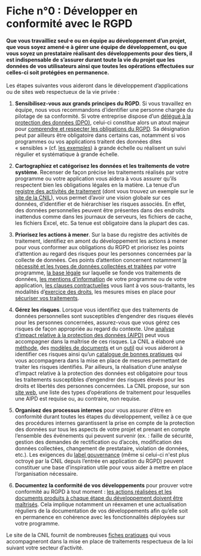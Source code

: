 # Fiche n°0 : Développer en conformité avec le RGPD

#### Que vous travailliez seul⋅e ou en équipe au développement d’un projet, que vous soyez amené⋅e à gérer une équipe de développement, ou que vous soyez un prestataire réalisant des développements pour des tiers, il est indispensable de s’assurer durant toute la vie du projet que les données de vos utilisateurs ainsi que toutes les opérations effectuées sur celles-ci soit protégées en permanence.

Les étapes suivantes vous aideront dans le développement d’applications ou de sites web respectueux de la vie privée :

1. **Sensibilisez-vous aux grands principes du RGPD**. Si vous travaillez en équipe, nous vous recommandons d’identifier une personne chargée du pilotage de sa conformité. Si votre entreprise dispose d’un [délégué à la protection des données (DPO)](https://www.cnil.fr/fr/designer-un-pilote), celui-ci constitue alors un atout majeur pour [comprendre et respecter les obligations du RGPD](https://www.cnil.fr/fr/designation-dpo). Sa désignation peut par ailleurs être obligatoire dans certains cas, notamment si vos programmes ou vos applications traitent des données dites « sensibles » (cf. [les exemples](#Fiche_n°1_:_Identifier_les_données_à_caractère_personnel)) à grande échelle ou réalisent un suivi régulier et systématique à grande échelle.

2. **Cartographiez et catégorisez les données et les traitements de votre système**. Recenser de façon précise les traitements réalisés par votre programme ou votre application vous aidera à vous assurer qu’ils respectent bien les obligations légales en la matière. La tenue d’un [registre des activités de traitement](https://www.cnil.fr/fr/RGDP-le-registre-des-activites-de-traitement) (dont vous trouvez un exemple sur le [site de la CNIL](https://www.cnil.fr/sites/default/files/atoms/files/registre-traitement-simplifie.ods)), vous permet d’avoir une vision globale sur ces données, d’identifier et de hiérarchiser les risques associés. En effet, des données personnelles peuvent être présentes dans des endroits inattendus comme dans les journaux de serveurs, les fichiers de cache, les fichiers Excel, etc. Sa tenue est obligatoire dans la plupart des cas.

3. **Priorisez les actions à mener**. Sur la base du registre des activités de traitement, identifiez en amont du développement les actions à mener pour vous conformer aux obligations du RGPD et priorisez les points d’attention au regard des risques pour les personnes concernées par la collecte de données. Ces points d’attention concernent notamment [la nécessité et les types de données collectées et traitées](#Fiche_n°7_:_Minimiser_les_données_collectées) par votre programme, [la base légale](#Fiche_n°7_:_Minimiser_les_données_collectées) sur laquelle se fonde vos traitements de données, [les mentions d’information](#Fiche_n°12_:_Informer_les_personnes) de votre programme ou de votre application, [les clauses contractuelles](#Fiche_n°5_:_Faire_un_choix_éclairé_de_son_architecture) vous liant à vos sous-traitants, les modalités d’[exercice des droits](#Fiche_n°13_:_Préparer_l’exercice_des_droits_des_personnes), les mesures mises en place pour [sécuriser vos traitements](#Fiche_n°6_:_Sécuriser_vos_sites_web,_vos_applications_et_vos_serveurs).

4. **Gérez les risques**. Lorsque vous identifiez que des traitements de données personnelles sont susceptibles d’engendrer des risques élevés pour les personnes concernées, assurez-vous que vous gérez ces risques de façon appropriée au regard du contexte. Une [analyse d’impact relative à la protection des données (AIPD)](https://www.cnil.fr/fr/RGPD-analyse-impact-protection-des-donnees-aipd) peut vous accompagner dans la maîtrise de ces risques. La CNIL a élaboré une [méthode](https://www.cnil.fr/sites/default/files/atoms/files/cnil-pia-1-fr-methode.pdf), des [modèles de documents](https://www.cnil.fr/sites/default/files/atoms/files/cnil-pia-2-fr-modeles.pdf) et un [outil](https://www.cnil.fr/fr/outil-pia-telechargez-et-installez-le-logiciel-de-la-cnil) qui vous aideront à identifier ces risques ainsi qu’un [catalogue de bonnes pratiques](https://www.cnil.fr/sites/default/files/atoms/files/cnil-pia-3-fr-basesdeconnaissances.pdf) qui vous accompagnera dans la mise en place de mesures permettant de traiter les risques identifiés. Par ailleurs, la réalisation d’une analyse d’impact relative à la protection des données est obligatoire pour tous les traitements susceptibles d’engendrer des risques élevés pour les droits et libertés des personnes concernées. La CNIL propose, sur son [site web](https://www.cnil.fr/sites/default/files/atoms/files/liste-traitements-aipd-requise.pdf), une liste des types d’opérations de traitement pour lesquelles une AIPD est requise ou, au contraire, non requise.

5. **Organisez des processus internes** pour vous assurer d’être en conformité durant toutes les étapes du développement, veillez à ce que des procédures internes garantissent la prise en compte de la protection des données sur tous les aspects de votre projet et prenant en compte l’ensemble des événements qui peuvent survenir (ex. : faille de sécurité, gestion des demandes de rectification ou d’accès, modification des données collectées, changement de prestataire, violation de données, etc.). Les exigences du [label gouvernance](https://www.cnil.fr/sites/default/files/atoms/files/formulaire_de_demande_labels-gouvernance-re.docx) (même si celui-ci n'est plus octroyé par la CNIL depuis l’entrée en application du RGPD) peuvent constituer une base d’inspiration utile pour vous aider à mettre en place l’organisation nécessaire.

6. **Documentez la conformité de vos développements** pour prouver votre conformité au RGPD à tout moment : [les actions réalisées et les documents produits à chaque étape du développement doivent être maîtrisés](https://www.cnil.fr/fr/documenter-la-conformite). Cela implique notamment un réexamen et une actualisation réguliers de la documentation de vos développements afin qu’elle soit en permanence en cohérence avec les fonctionnalités déployées sur votre programme.

Le site de la CNIL fournit de nombreuses [fiches pratiques](https://www.cnil.fr/fr/mediatheque) qui vous accompagneront dans la mise en place de traitements respectueux de la loi suivant votre secteur d’activité.
